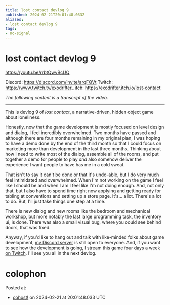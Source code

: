 ```yaml
---
title: lost contact devlog 9
published: 2024-02-21T20:01:48.033Z
aliases:
- lost contact devlog 9
tags:
- no-signal
---
```


# lost contact devlog 9

https://youtu.be/rrbtQwvBcUQ

Discord: https://discord.com/invite/arqFQVt
Twitch: https://www.twitch.tv/exodrifter_
itch: https://exodrifter.itch.io/lost-contact

_The following content is a transcript of the video._

---

This is devlog 9 of _lost contact_, a narrative-driven, hidden object game about loneliness.

Honestly, now that the game development is mostly focused on level design and dialog, I feel incredibly overwhelmed. Two months have passed and although there are four months remaining in my original plan, I was hoping to have a demo done by the end of the third month so that I could focus on marketing more than development in the last three months. Thinking about how I need to write most of the dialog, assemble all of the rooms, and put together a demo for people to play _and_ also somehow deliver the experience I want people to have has me in a cold sweat.

That isn't to say it can't be done or that it's undo-able, but I do very much feel intimidated and overwhelmed. When I'm not working on the game I feel like I should be and when I am I feel like I'm not doing enough. And, not only that, but I also have to spend time right now applying and getting ready for tabling at conventions and setting up a store page. It's... a lot. There's a lot to do. But, I'll just take things one step at a time.

There is new dialog and new rooms like the bedroom and mechanical workshop, but more notably the last large programming task, the inventory ui, is done. There was also a small visual bug, where you could see behind doors, that was fixed.

Anyway, if you'd like to hang out and talk with like-minded folks about game development, [my Discord server](https://discord.com/invite/arqFQVt) is still open to everyone. And, if you want to see how the development is going, I stream this game four days a week [on Twitch](https://www.twitch.tv/exodrifter_). I'll see you all in the next devlog.

# colophon

Posted at:
- [cohost!](https://cohost.org/exodrifter/post/4572012-lost-contact-devlog) on 2024-02-21 at 20:01:48.033 UTC
